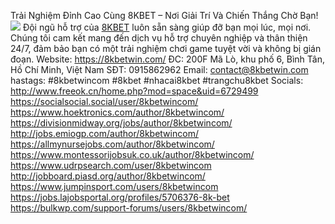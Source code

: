 Trải Nghiệm Đỉnh Cao Cùng 8KBET – Nơi Giải Trí Và Chiến Thắng Chờ Bạn!
![](https://8kbetwin.com/wp-content/uploads/2024/11/Gioi-thieu-lich-su-hinh-thanh-cua-thien-duong-giai-tri-8kbet-e1732863666616.jpg)
Đội ngũ hỗ trợ của [8KBET](https://8kbetwin.com/) luôn sẵn sàng giúp đỡ bạn mọi lúc, mọi nơi. Chúng tôi cam kết mang đến dịch vụ hỗ trợ chuyên nghiệp và thân thiện 24/7, đảm bảo bạn có một trải nghiệm chơi game tuyệt vời và không bị gián đoạn.
Website: https://8kbetwin.com/ 
ĐC:        200F Mã Lò, khu phố 6, Bình Tân, Hồ Chí Minh, Việt Nam
SĐT:      0915862962
Email:    contact@8kbetwin.com
hastags: #8kbetwincom #8kbet #nhacai8kbet #trangchu8kbet
Socials:
http://www.freeok.cn/home.php?mod=space&uid=6729499
https://socialsocial.social/user/8kbetwincom/
https://www.hoektronics.com/author/8kbetwincom/
https://divisionmidway.org/jobs/author/8kbetwincom/
http://jobs.emiogp.com/author/8kbetwincom/
https://allmynursejobs.com/author/8kbetwincom/
https://www.montessorijobsuk.co.uk/author/8kbetwincom/
https://www.udrpsearch.com/user/8kbetwincom
http://jobboard.piasd.org/author/8kbetwincom/
https://www.jumpinsport.com/users/8kbetwincom
https://jobs.lajobsportal.org/profiles/5706376-8k-bet
https://bulkwp.com/support-forums/users/8kbetwincom/